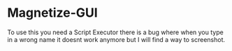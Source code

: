 # Magnetize-GUI
To use this you need a Script Executor
there is a bug where when you type in a wrong name it doesnt work anymore but
I will find a way to screenshot.
